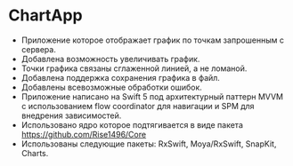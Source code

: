 # ChartApp

- Приложение которое отображает график по точкам запрошенным с сервера.
- Добавлена возможность увеличивать график.
- Точки графика связаны сглаженной линией, а не ломаной.
- Добавлена поддержка сохранения графика в файл.
- Добавлены всевозможные обработки ошибок.
- Приложение написано на Swift 5 под архитектурный паттерн MVVM с использованием flow coordinator для навигации и SPM для внедрения зависимостей.
- Использовано ядро которое подтягивается в виде пакета https://github.com/Rise1496/Core
- Использованы следующие пакеты: RxSwift, Moya/RxSwift, SnapKit, Charts.
